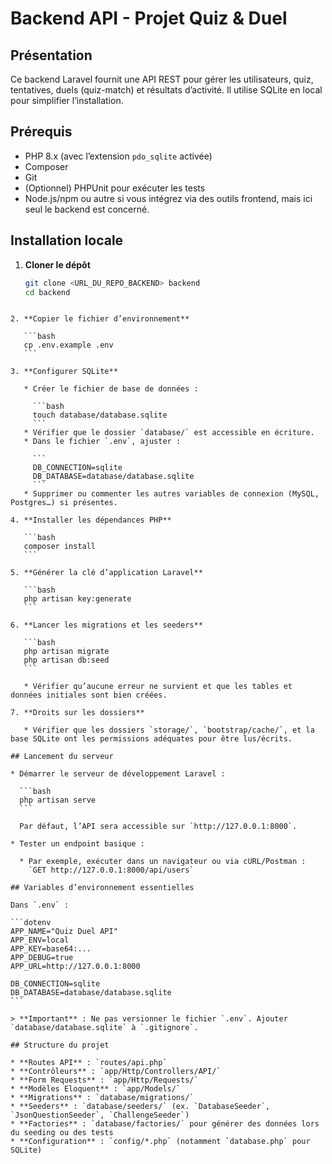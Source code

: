 # Backend API - Projet Quiz & Duel

## Présentation
Ce backend Laravel fournit une API REST pour gérer les utilisateurs, quiz, tentatives, duels (quiz-match) et résultats d’activité. Il utilise SQLite en local pour simplifier l’installation.

## Prérequis
- PHP 8.x (avec l’extension `pdo_sqlite` activée)
- Composer
- Git
- (Optionnel) PHPUnit pour exécuter les tests
- Node.js/npm ou autre si vous intégrez via des outils frontend, mais ici seul le backend est concerné.

## Installation locale

1. **Cloner le dépôt**
   ```bash
   git clone <URL_DU_REPO_BACKEND> backend
   cd backend
````

2. **Copier le fichier d’environnement**

   ```bash
   cp .env.example .env
   ```

3. **Configurer SQLite**

   * Créer le fichier de base de données :

     ```bash
     touch database/database.sqlite
     ```
   * Vérifier que le dossier `database/` est accessible en écriture.
   * Dans le fichier `.env`, ajuster :

     ```
     DB_CONNECTION=sqlite
     DB_DATABASE=database/database.sqlite
     ```
   * Supprimer ou commenter les autres variables de connexion (MySQL, Postgres…) si présentes.

4. **Installer les dépendances PHP**

   ```bash
   composer install
   ```

5. **Générer la clé d’application Laravel**

   ```bash
   php artisan key:generate
   ```

6. **Lancer les migrations et les seeders**

   ```bash
   php artisan migrate
   php artisan db:seed
   ```

   * Vérifier qu’aucune erreur ne survient et que les tables et données initiales sont bien créées.

7. **Droits sur les dossiers**

   * Vérifier que les dossiers `storage/`, `bootstrap/cache/`, et la base SQLite ont les permissions adéquates pour être lus/écrits.

## Lancement du serveur

* Démarrer le serveur de développement Laravel :

  ```bash
  php artisan serve
  ```

  Par défaut, l’API sera accessible sur `http://127.0.0.1:8000`.

* Tester un endpoint basique :

  * Par exemple, exécuter dans un navigateur ou via cURL/Postman :
    `GET http://127.0.0.1:8000/api/users`

## Variables d’environnement essentielles

Dans `.env` :

```dotenv
APP_NAME="Quiz Duel API"
APP_ENV=local
APP_KEY=base64:...
APP_DEBUG=true
APP_URL=http://127.0.0.1:8000

DB_CONNECTION=sqlite
DB_DATABASE=database/database.sqlite
```

> **Important** : Ne pas versionner le fichier `.env`. Ajouter `database/database.sqlite` à `.gitignore`.

## Structure du projet

* **Routes API** : `routes/api.php`
* **Contrôleurs** : `app/Http/Controllers/API/`
* **Form Requests** : `app/Http/Requests/`
* **Modèles Eloquent** : `app/Models/`
* **Migrations** : `database/migrations/`
* **Seeders** : `database/seeders/` (ex. `DatabaseSeeder`, `JsonQuestionSeeder`, `ChallengeSeeder`)
* **Factories** : `database/factories/` pour générer des données lors du seeding ou des tests
* **Configuration** : `config/*.php` (notamment `database.php` pour SQLite)